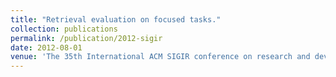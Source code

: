 ```yaml
---
title: "Retrieval evaluation on focused tasks."
collection: publications
permalink: /publication/2012-sigir
date: 2012-08-01
venue: 'The 35th International ACM SIGIR conference on research and development in Information Retrieval, SIGIR'
---
```

